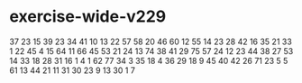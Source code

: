 # exercise-wide-v229
37
23
15
39
23
34
41
10
13
22
57
58
20
46
60
12
55
14
23
28
42
16
35
21
33
1
22
45
4
15
64
11
66
45
53
21
24
13
74
38
41
29
75
57
24
12
23
44
38
27
53
14
33
18
28
31
16
1
4
1
62
77
34
3
35
18
4
36
29
18
9
45
40
42
26
71
23
5
5
61
13
44
21
11
31
30
23
9
13
30
1
7
